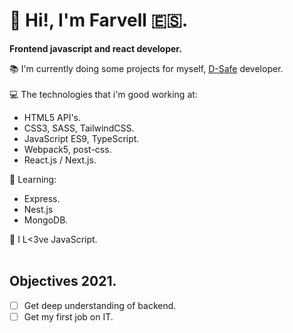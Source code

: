 # 👋 Hi!, I'm Farvell 🇪🇸.

**Frontend javascript and react developer.** <br>

 📚 I'm currently doing some projects for myself, <a href="https://discordsafe.com/">D-Safe</a> developer.<br><br>
 💻 The technologies that i'm good working at:
 
  - HTML5 API's.
  - CSS3, SASS, TailwindCSS.
  - JavaScript ES9, TypeScript.
  - Webpack5, post-css.
  - React.js / Next.js.
  
  💪 Learning:
  
  - Express.
  - Nest.js
  - MongoDB.
  
  
💛 I L<3ve JavaScript.<br><br>
 
 ## Objectives 2021.
- [ ] Get deep understanding of backend.
- [ ] Get my first job on IT.
